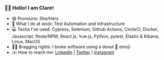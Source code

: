 ### 👋🏼 Hello! I am Clare!

* 😄 Pronouns: She/Hers
* 💼 What I do at work: Test Automation and Infrastructure
* 💻 Techs I've used: Cypress, Selenium, Github Actions, CircleCI, Docker, Javascript, Node/NPM, React.js, Vue.js, Python, pytest, Elastic & Kibana, Linux, MacOS
* 💪🏼 Bragging rights: I broke software using a donut 🍩 emoji
* ✉️ How to reach me: [LinkedIn](https://www.linkedin.com/in/clarmso/) | [Twitter](https://twitter.com/clarmso/) | [Instagram](https://www.instagram.com/clarmso/)

<!--
**clarmso/clarmso** is a ✨ _special_ ✨ repository because its `README.md` (this file) appears on your GitHub profile.

Here are some ideas to get you started:

- 🔭 I’m currently working on ...
- 🌱 I’m currently learning ...
- 👯 I’m looking to collaborate on ...
- 🤔 I’m looking for help with ...
- 💬 Ask me about ...
- 📫 How to reach me: ...
- 😄 Pronouns: ...
- ⚡ Fun fact: ...
-->

